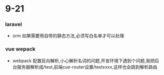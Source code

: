 # 9-21

### laravel
* orm 如果需要用自带的静态方法,必须写白名单才可以处理  

### vue wepack
* webpack 配置反向解析,小心解析名词的问题,开发环境下遇到个问题,我把后台服务器解析成/test,前端cue-router设置/testxxxx,这样也会跳到解析路由
